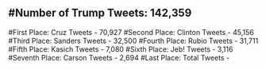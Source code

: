 #Number of Trump Tweets: 142,359
---
#First Place: Cruz Tweets - 70,927
#Second Place: Clinton Tweets - 45,156
#Third Place: Sanders Tweets - 32,500
#Fourth Place: Rubio Tweets - 31,711
#Fifth Place: Kasich Tweets - 7,080
#Sixth Place: Jeb! Tweets - 3,116
#Seventh Place: Carson Tweets - 2,694
#Last Place: Total Tweets -  

